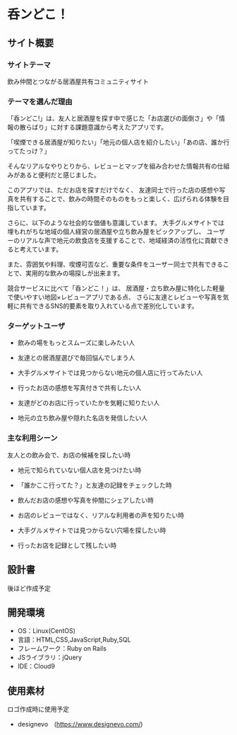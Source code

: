 # 呑ンどこ！
## サイト概要
### サイトテーマ
飲み仲間とつながる居酒屋共有コミュニティサイト

### テーマを選んだ理由

「呑ンどこ!」は、友人と居酒屋を探す中で感じた「お店選びの面倒さ」や「情報の散らばり」に対する課題意識から考えたアプリです。

「喫煙できる居酒屋が知りたい」「地元の個人店を紹介したい」「あの店、誰か行ってたっけ？」

そんなリアルなやりとりから、レビューとマップを組み合わせた情報共有の仕組みがあると便利だと感じました。

このアプリでは、ただお店を探すだけでなく、
友達同士で行った店の感想や写真を共有することで、飲みの時間そのものをもっと楽しく、広げられる体験を目指しています。

さらに、以下のような社会的な価値も意識しています。
大手グルメサイトでは埋もれがちな地域の個人経営の居酒屋や立ち飲み屋をピックアップし、
ユーザーのリアルな声で地元の飲食店を支援することで、地域経済の活性化に貢献できると考えています。

また、雰囲気や料理、喫煙可否など、重要な条件をユーザー同士で共有できることで、実用的な飲みの場探しが出来ます。

競合サービスに比べて「呑ンどこ！」は、
居酒屋・立ち飲み屋に特化した軽量で使いやすい地図×レビューアプリである点、
さらに友達とレビューや写真を気軽に共有できるSNS的要素を取り入れている点で差別化しています。


### ターゲットユーザ

- 飲みの場をもっとスムーズに楽しみたい人

- 友達との居酒屋選びで毎回悩んでしまう人

- 大手グルメサイトでは見つからない地元の個人店に行ってみたい人

- 行ったお店の感想を写真付きで共有したい人

- 友達がどのお店に行っていたかを気軽に知りたい人

- 地元の立ち飲み屋や隠れた名店を発信したい人

### 主な利用シーン

友人との飲み会で、お店の候補を探したい時

- 地元で知られていない個人店を見つけたい時

- 「誰かここ行ってた？」と友達の記録をチェックした時

- 飲んだお店の感想や写真を仲間にシェアしたい時

- お店のレビューではなく、リアルな利用者の声を知りたい時

- 大手グルメサイトでは見つからない穴場を探したい時

- 行ったお店を記録として残したい時

## 設計書
後ほど作成予定
​
## 開発環境
- OS：Linux(CentOS)
- 言語：HTML,CSS,JavaScript,Ruby,SQL
- フレームワーク：Ruby on Rails
- JSライブラリ：jQuery
- IDE：Cloud9
​
## 使用素材
ロゴ作成時に使用予定
- designevo　(https://www.designevo.com/)
